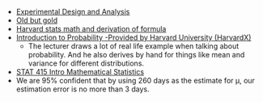* [Experimental Design and Analysis](http://www.stat.cmu.edu/~hseltman/309/Book/Book.pdf)
* [Old but gold](http://www.stat.yale.edu/Courses/1997-98/101/stat101.htm)
* [Harvard stats math and derivation of formula](https://projects.iq.harvard.edu/stat110/home)
* [Introduction to Probability -Provided by Harvard University (HarvardX)](https://www.edx.org/course/introduction-to-probability-0)
  * The lecturer draws a lot of real life example when talking about probability. And he also derives by hand for things like mean and variance for different distributions.
* [STAT 415 Intro Mathematical Statistics](https://newonlinecourses.science.psu.edu/stat414/node/50/)  
* We are 95% confident that by using 260 days as the estimate for μ, our estimation error is no more than 3 days.  